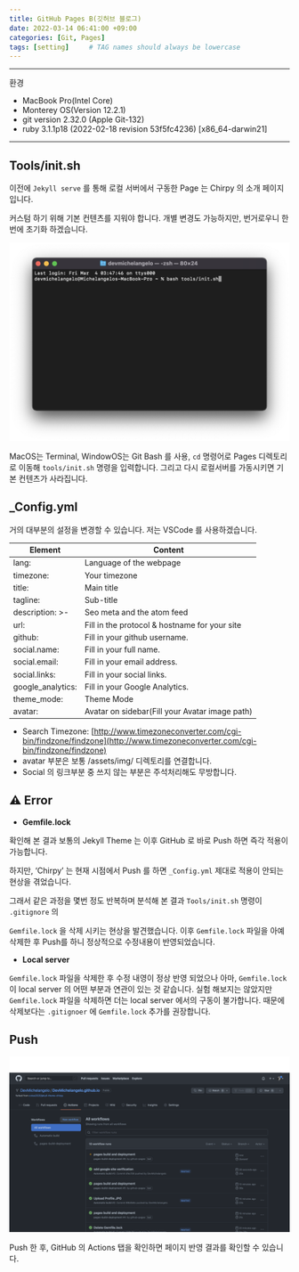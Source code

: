 ```yaml
---
title: GitHub Pages B(깃허브 블로그)
date: 2022-03-14 06:41:00 +09:00
categories: [Git, Pages]
tags: [setting]     # TAG names should always be lowercase
---
```


---

환경

- MacBook Pro(Intel Core)
- Monterey OS(Version 12.2.1)
- git version 2.32.0 (Apple Git-132)
- ruby 3.1.1p18 (2022-02-18 revision 53f5fc4236) [x86_64-darwin21]

---

## Tools/init.sh

이전에 `Jekyll serve` 를 통해 로컬 서버에서 구동한 Page 는 Chirpy 의 소개 페이지 입니다.

커스텀 하기 위해 기본 컨텐츠를 지워야 합니다. 개별 변경도 가능하지만, 번거로우니 한번에 초기화 하겠습니다.

![Screen Shot 2022-03-04 at 3.49.03 AM.png](/Post_img/Git/PagesB/Screen_Shot_2022-03-04_at_3.49.03_AM.png)

MacOS는 Terminal, WindowOS는 Git Bash 를 사용, `cd` 명령어로 Pages 디렉토리로 이동해 `tools/init.sh` 명령을 입력합니다. 그리고 다시 로컬서버를 가동시키면 기본 컨텐츠가 사라집니다.

## _Config.yml

거의 대부분의 설정을 변경할 수 있습니다. 저는 VSCode 를 사용하겠습니다.


| Element | Content |
| --- | --- |
| lang: | Language of the webpage |
| timezone: | Your timezone |
| title: | Main title |
| tagline: | Sub-title |
| description: >- | Seo meta and the atom feed |
| url: | Fill in the protocol & hostname for your site |
| github: | Fill in your github username. |
| social.name: | Fill in your full name. |
| social.email: | Fill in your email address. |
| social.links: | Fill in your social links. |
| google_analytics: | Fill in your Google Analytics. |
| theme_mode: | Theme Mode |
| avatar: | Avatar on sidebar(Fill your Avatar image path) |


- Search Timezone: [http://www.timezoneconverter.com/cgi-bin/findzone/findzone](http://www.timezoneconverter.com/cgi-bin/findzone/findzone)
- avatar 부분은 보통 /assets/img/ 디렉토리를 연결합니다.
- Social 의 링크부분 중 쓰지 않는 부분은 주석처리해도 무방합니다.

## ⚠️ Error

- **Gemfile.lock**

확인해 본 결과 보통의 Jekyll Theme 는 이후 GitHub 로 바로 Push 하면 즉각 적용이 가능합니다.

하지만, ‘Chirpy’ 는 현재 시점에서 Push 를 하면 `_Config.yml` 제대로 적용이 안되는 현상을 겪었습니다. 

그래서 같은 과정을 몇번 정도 반복하며 분석해 본 결과 `Tools/init.sh` 명령이 `.gitignore` 의 

`Gemfile.lock` 을 삭제 시키는 현상을 발견했습니다. 이후 `Gemfile.lock` 파일을 아예 삭제한 후  Push를 하니 정상적으로 수정내용이 반영되었습니다. 

- **Local server**

`Gemfile.lock` 파일을 삭제한 후 수정 내영이 정상 반영 되었으나 아마, `Gemfile.lock` 이 local server 의 어떤 부분과 연관이 있는 것 같습니다. 실험 해보지는 않았지만 `Gemfile.lock` 파일을 삭제하면 더는 local server 에서의 구동이 불가합니다. 때문에 삭제보다는 `.gitignoer` 에  `Gemfile.lock` 추가를 권장합니다.

## Push

![Screen Shot 2022-03-04 at 4.14.33 AM.png](/Post_img/Git/PagesB/Screen_Shot_2022-03-04_at_4.14.33_AM.png)

Push 한 후, GitHub 의 Actions 탭을 확인하면 페이지 반영 결과를 확인할 수 있습니다.